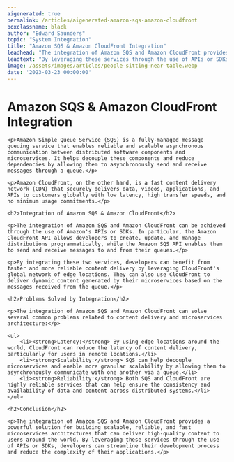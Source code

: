 ```yaml
---
aigenerated: true
permalink: /articles/aigenerated-amazon-sqs-amazon-cloudfront
boxclassname: black
author: "Edward Saunders"
topic: "System Integration"
title: "Amazon SQS & Amazon CloudFront Integration"
leadhead: "The integration of Amazon SQS and Amazon CloudFront provides a powerful solution for building scalable, reliable, and fast microservices architectures that can deliver high-quality content to users around the world"
leadtext: "By leveraging these services through the use of APIs or SDKs, developers can streamline their development process and reduce the complexity of their applications."
image: /assets/images/articles/people-sitting-near-table.webp
date: '2023-03-23 00:00:00'
---
```

<div class="arttext">	<h1>Amazon SQS & Amazon CloudFront Integration</h1>

	<p>Amazon Simple Queue Service (SQS) is a fully-managed message queuing service that enables reliable and scalable asynchronous communication between distributed software components and microservices. It helps decouple these components and reduce dependencies by allowing them to asynchronously send and receive messages through a queue.</p>

	<p>Amazon CloudFront, on the other hand, is a fast content delivery network (CDN) that securely delivers data, videos, applications, and APIs to customers globally with low latency, high transfer speeds, and no minimum usage commitments.</p>

	<h2>Integration of Amazon SQS & Amazon CloudFront</h2>

	<p>The integration of Amazon SQS and Amazon CloudFront can be achieved through the use of Amazon's APIs or SDKs. In particular, the Amazon CloudFront API allows developers to create, update, and manage distributions programmatically, while the Amazon SQS API enables them to send and receive messages to and from their queues.</p>

	<p>By integrating these two services, developers can benefit from faster and more reliable content delivery by leveraging CloudFront's global network of edge locations. They can also use CloudFront to deliver dynamic content generated by their microservices based on the messages received from the queue.</p>

	<h2>Problems Solved by Integration</h2>

	<p>The integration of Amazon SQS and Amazon CloudFront can solve several common problems related to content delivery and microservices architecture:</p>

	<ul>
		<li><strong>Latency:</strong> By using edge locations around the world, CloudFront can reduce the latency of content delivery, particularly for users in remote locations.</li>
		<li><strong>Scalability:</strong> SQS can help decouple microservices and enable more granular scalability by allowing them to asynchronously communicate with one another via a queue.</li>
		<li><strong>Reliability:</strong> Both SQS and CloudFront are highly reliable services that can help ensure the consistency and availability of data and content across distributed systems.</li>
	</ul>

	<h2>Conclusion</h2>

	<p>The integration of Amazon SQS and Amazon CloudFront provides a powerful solution for building scalable, reliable, and fast microservices architectures that can deliver high-quality content to users around the world. By leveraging these services through the use of APIs or SDKs, developers can streamline their development process and reduce the complexity of their applications.</p>
</div>